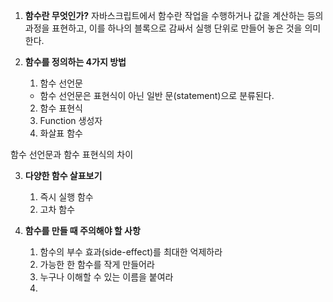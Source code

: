 1. **함수란 무엇인가?**
   자바스크립트에서 함수란 작업을 수행하거나 값을 계산하는 등의 과정을 표현하고, 이를 하나의 블록으로 감싸서 실행 단위로 만들어 놓은 것을 의미한다.

2. **함수를 정의하는 4가지 방법**
   1. 함수 선언문
   - 함수 선언문은 표현식이 아닌 일반 문(statement)으로 분류된다.
   2. 함수 표현식
   3. Function 생성자
   4. 화살표 함수

함수 선언문과 함수 표현식의 차이

3. **다양한 함수 살표보기**

   1. 즉시 실행 함수
   2. 고차 함수

4. **함수를 만들 때 주의해야 할 사항**
   1. 함수의 부수 효과(side-effect)를 최대한 억제하라
   2. 가능한 한 함수를 작게 만들어라
   3. 누구나 이해할 수 있는 이름을 붙여라
   4.
